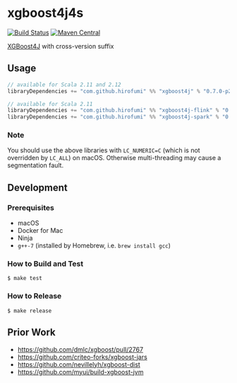 # xgboost4j4s

[![Build Status](https://travis-ci.org/hirofumi/xgboost4j4s.svg?branch=master)](https://travis-ci.org/hirofumi/xgboost4j4s)
[![Maven Central](https://maven-badges.herokuapp.com/maven-central/com.github.hirofumi/xgboost4j_2.11/badge.svg)](http://search.maven.org/#search%7Cga%7C1%7Cg%3A%22com.github.hirofumi%22%20xgboost4j)

[XGBoost4J](https://xgboost.readthedocs.io/en/latest/jvm/index.html) with cross-version suffix

## Usage

```sbt
// available for Scala 2.11 and 2.12
libraryDependencies += "com.github.hirofumi" %% "xgboost4j" % "0.7.0-p2" 

// available for Scala 2.11
libraryDependencies += "com.github.hirofumi" %% "xgboost4j-flink" % "0.7.0-p2"
libraryDependencies += "com.github.hirofumi" %% "xgboost4j-spark" % "0.7.0-p2"
```

### Note

You should use the above libraries with `LC_NUMERIC=C` (which is not overridden by `LC_ALL`) on macOS.
Otherwise multi-threading may cause a segmentation fault.

## Development

### Prerequisites

* macOS
* Docker for Mac
* Ninja
* `g++-7` (installed by Homebrew, i.e. `brew install gcc`)

### How to Build and Test

```
$ make test
```

### How to Release

```
$ make release
```

## Prior Work

* https://github.com/dmlc/xgboost/pull/2767
* https://github.com/criteo-forks/xgboost-jars
* https://github.com/nevillelyh/xgboost-dist
* https://github.com/myui/build-xgboost-jvm
